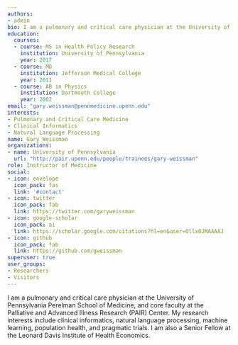 ```yaml
---
authors:
- admin
bio: I am a pulmonary and critical care physician at the University of Pennsylvania Perelman School of Medicine, based at the Palliative and Advanced Illness Research (PAIR) Center. My research interests include clinical informatics, natural language processing, machine learning, population health, and pragmatic trials.
education:
  courses:
  - course: MS in Health Policy Research
    institution: University of Pennsylvania
    year: 2017
  - course: MD
    institution: Jefferson Medical College
    year: 2011
  - course: AB in Physics
    institution: Dartmouth College
    year: 2002
email: "gary.weissman@pennmedicine.upenn.edu"
interests:
- Pulmonary and Critical Care Medicine
- Clinical Informatics
- Natural Language Processing
name: Gary Weissman
organizations:
- name: University of Pennsylvania
  url: "http://pair.upenn.edu/people/trainees/gary-weissman"
role: Instructor of Medicine
social:
- icon: envelope
  icon_pack: fas
  link: '#contact'
- icon: twitter
  icon_pack: fab
  link: https://twitter.com/garyweissman
- icon: google-scholar
  icon_pack: ai
  link: https://scholar.google.com/citations?hl=en&user=Ollx0JMAAAAJ
- icon: github
  icon_pack: fab
  link: https://github.com/gweissman
superuser: true
user_groups:
- Researchers
- Visitors
---
```


I am a pulmonary and critical care physician at the University of Pennsylvania Perelman School of Medicine, and core faculty at the Palliative and Advanced Illness Research (PAIR) Center. My research interests include clinical informatics, natural language processing, machine learning, population health, and pragmatic trials. I am also a Senior Fellow at the Leonard Davis Institute of Health Economics.
